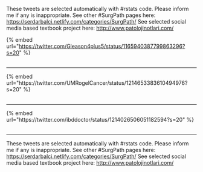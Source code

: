 

These tweets are selected automatically with #rstats code. Please inform me if any is inappropriate.
See other #SurgPath pages here: https://serdarbalci.netlify.com/categories/SurgPath/ 
See selected social media based textbook project here: http://www.patolojinotlari.com/

{% embed url="https://twitter.com/Gleason4plus5/status/1165940387799863296?s=20" %}<br>
<br>
<hr>
{% embed url="https://twitter.com/UMRogelCancer/status/1214653383610494976?s=20" %}<br>
<br>
<hr>
{% embed url="https://twitter.com/ibddoctor/status/1214026506051182594?s=20" %}<br>
<br>
<hr>


These tweets are selected automatically with #rstats code. Please inform me if any is inappropriate.
See other #SurgPath pages here: https://serdarbalci.netlify.com/categories/SurgPath/ 
See selected social media based textbook project here: http://www.patolojinotlari.com/
